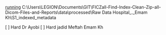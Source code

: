 [running](<e:/Data/Big Pancreas (CT, EUS)/Raw Data Hospital/Emam Kh>) 
    C:\Users\LEGION\Documents\GIT\FICZall-Find-Index-Clean-Zip-all-Dicom-Files-and-Reports\data\processed\Raw Data Hospital_._Emam Kh\S1_indexed_metadata
[ ](<e:/Data/Big Pancreas (CT, EUS)/Raw Data Hospital/Taleghani>)
[ ](<e:/Data/Big Pancreas (CT, EUS)/Raw Data Hospital/Behbod Clinic>) 
[ ](<e:/Data/Big Pancreas (CT, EUS)/Raw Data Hospital/Guilan>) 
[ ](<e:/Data/Big Pancreas (CT, EUS)/Raw Data Hospital/Emam H>) 
[ ](<e:/Data/Big Pancreas (CT, EUS)/Raw Data Hospital/Dr Radmard>) 
[ ](<e:/Data/Big Pancreas (CT, EUS)/Raw Data Hospital/Shiraz>) 
[ ](<e:/Data/Big Pancreas (CT, EUS)/Raw Data Hospital/Milad>) 
[ ](<e:/Data/Big Pancreas (CT, EUS)/Raw Data Hospital/Firoozgar>) 
[ ](<e:/Data/Big Pancreas (CT, EUS)/Raw Data Hospital 2024/Dr Ayobi>)
[ ](<e:/Data/Big Pancreas (CT, EUS)/Raw Data Hospital 2024/EmamKhomeini>)
[ ](<e:/Data/Big Pancreas (CT, EUS)/Raw Data Hospital 2024/firozgar>)
[ ](<e:/Data/Big Pancreas (CT, EUS)/Raw Data Hospital 2024/Guilan>)
[ ](<e:/Data/Big Pancreas (CT, EUS)/Raw Data Hospital 2024/rasol akram>)
[ ](<e:/Data/Big Pancreas (CT, EUS)/Raw Data Hospital 2024/Taleghani>)

[ ] Hard Dr Ayobi
[ ] Hard jadid Meftah Emam Kh  